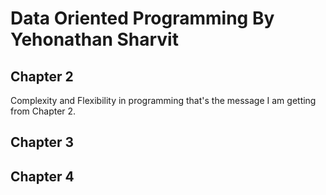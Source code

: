 # Data Oriented Programming By Yehonathan Sharvit

## Chapter 2
Complexity and Flexibility in programming that's the message I am getting from Chapter 2.

## Chapter 3

## Chapter 4
